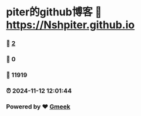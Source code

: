 # piter的github博客 :link: https://Nshpiter.github.io 
### :page_facing_up: [2](https://Nshpiter.github.io/tag.html) 
### :speech_balloon: 0 
### :hibiscus: 11919 
### :alarm_clock: 2024-11-12 12:01:44 
### Powered by :heart: [Gmeek](https://github.com/Meekdai/Gmeek)
